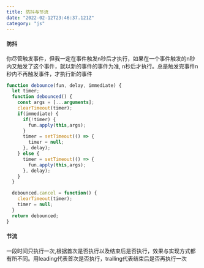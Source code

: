 ```yaml
---
title: 防抖与节流
date: "2022-02-12T23:46:37.121Z"
category: "js"
---
```


#### 防抖
  你尽管触发事件，但我一定在事件触发n秒后才执行，如果在一个事件触发的n秒内又触发了这个事件，就以新的事件的事件为准, n秒后才执行。总是触发完事件n秒内不再触发事件，才执行新的事件

  ```js
  function debounce(fun, delay, immediate) {
    let timer;
    function debounced() {
      const args = [...arguments];
      clearTimeout(timer);
      if(immediate) {
        if(!timer) {
          fun.apply(this,args);
        }
        timer = setTimeout(() => {
          timer = null;
        }, delay);
      } else {
        timer = setTimeout(() => {
          fun.apply(this,args);
        }, delay);
      }
    }

    debounced.cancel = function() {
      clearTimeout(timer);
      timer = null;
    }
    return debounced;
  }
  ```


#### 节流
  一段时间只执行一次,根据首次是否执行以及结束后是否执行，效果与实现方式都有所不同。用leading代表首次是否执行，trailing代表结束后是否再执行一次